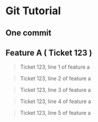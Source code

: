 # Git Tutorial

## One commit

## Feature A ( Ticket 123 )

> Ticket 123, line 1 of feature a

> Ticket 123, line 2 of feature a

> Ticket 123, line 3 of feature a

> Ticket 123, line 4 of feature a

> Ticket 123, line 5 of feature a
